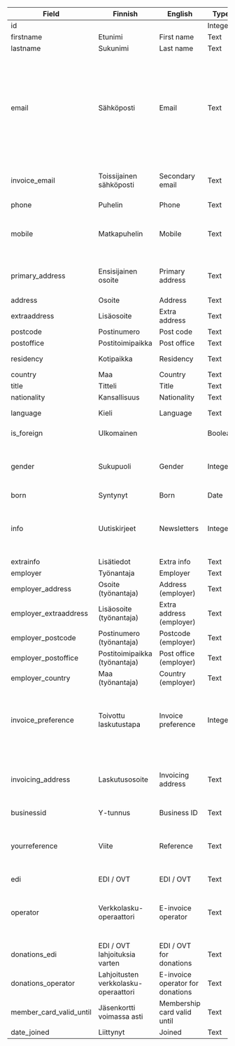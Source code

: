 | Field                   | Finnish                             | English                          | Type    | Format                                                            | Example                                | Notes                                                                                                                                    |
|-------------------------|-------------------------------------|----------------------------------|---------|-------------------------------------------------------------------|----------------------------------------|------------------------------------------------------------------------------------------------------------------------------------------|
| id                      |                                     |                                  | Integer | Unique                                                            | 123                                    |                                                                                                                                          |
| firstname               | Etunimi                             | First name                       | Text    |                                                                   |                                        |                                                                                                                                          |
| lastname                | Sukunimi                            | Last name                        | Text    |                                                                   |                                        | Required.                                                                                                                                |
| email                   | Sähköposti                          | Email                            | Text    |                                                                   |                                        | Unique email address. Used for logging in. If the email already exists in the system, this value is automatically moved to invoice_email |
| invoice_email           | Toissijainen sähköposti             | Secondary email                  | Text    |                                                                   |                                        | Only fill in if different from default email.                                                                                            |
| phone                   | Puhelin                             | Phone                            | Text    |                                                                   |                                        |                                                                                                                                          |
| mobile                  | Matkapuhelin                        | Mobile                           | Text    |                                                                   | '+358441234567'                        | Any format is allowed. For sending SMS, use E.164 format                                                                                 |
| primary_address         | Ensisijainen osoite                 | Primary address                  | Text    | home, employer                                                    |                                        | Address to be printed on stickers and letters.                                                                                           |
| address                 | Osoite                              | Address                          | Text    |                                                                   |                                        |                                                                                                                                          |
| extraaddress            | Lisäosoite                          | Extra address                    | Text    |                                                                   | 'PB 123'                               |                                                                                                                                          |
| postcode                | Postinumero                         | Post code                        | Text    |                                                                   |                                        |                                                                                                                                          |
| postoffice              | Postitoimipaikka                    | Post office                      | Text    |                                                                   |                                        |                                                                                                                                          |
| residency               | Kotipaikka                          | Residency                        | Text    |                                                                   |                                        | If other than postoffice                                                                                                                 |
| country                 | Maa                                 | Country                          | Text    |                                                                   | 'USA'                                  |                                                                                                                                          |
| title                   | Titteli                             | Title                            | Text    |                                                                   |                                        |                                                                                                                                          |
| nationality             | Kansallisuus                        | Nationality                      | Text    |                                                                   |                                        |                                                                                                                                          |
| language                | Kieli                               | Language                         | Text    | `fi-FI`, `sv-SE`, `en-GB`                                         |                                        |                                                                                                                                          |
| is_foreign              | Ulkomainen                          |                                  | Boolean | 0=no, 1=yes                                                       | 1                                      |                                                                                                                                          |
| gender                  | Sukupuoli                           | Gender                           | Integer | 1 = male, 2 = female, 3 = other, 4 = prefer not to say            |                                        |                                                                                                                                          |
| born                    | Syntynyt                            | Born                             | Date    | dd.mm.yyyy                                                        | '31.12.1979'                           |                                                                                                                                          |
| info                    | Uutiskirjeet                        | Newsletters                      | Integer | 1 = email, 2 = email and paper, 3 = no newsletter, 4 = paper      | 1                                      |                                                                                                                                          |
| extrainfo               | Lisätiedot                          | Extra info                       | Text    |                                                                   |                                        |                                                                                                                                          |
| employer                | Työnantaja                          | Employer                         | Text    |                                                                   |                                        |                                                                                                                                          |
| employer_address        | Osoite (työnantaja)                 | Address (employer)               | Text    |                                                                   |                                        |                                                                                                                                          |
| employer_extraaddress   | Lisäosoite (työnantaja)             | Extra address (employer)         | Text    |                                                                   |                                        |                                                                                                                                          |
| employer_postcode       | Postinumero (työnantaja)            | Postcode (employer)              | Text    |                                                                   |                                        |                                                                                                                                          |
| employer_postoffice     | Postitoimipaikka (työnantaja)       | Post office (employer)           | Text    |                                                                   |                                        |                                                                                                                                          |
| employer_country        | Maa (työnantaja)                    | Country (employer)               | Text    |                                                                   |                                        |                                                                                                                                          |
| invoice_preference      | Toivottu laskutustapa               | Invoice preference               | Integer | 1 = email, 2 = paper, 3 = e-invoice                               |                                        | To set as 1, email or invoice_email must be set. Automatically set to 3 if edi is set.                                                   |
| invoicing_address       | Laskutusosoite                      | Invoicing address                | Text    | Full address, please use line breaks (Shift + Enter)              | Yritys Oy Esimerkkitie 5 33101 TAMPERE | Replaces both recipient's name and address on invoices.                                                                                  |
| businessid              | Y-tunnus                            | Business ID                      | Text    |                                                                   |                                        |                                                                                                                                          |
| yourreference           | Viite                               | Reference                        | Text    |                                                                   |                                        | Printed as 'Your reference' on invoices sent to this person.                                                                             |
| edi                     | EDI / OVT                           | EDI / OVT                        | Text    |                                                                   |                                        |                                                                                                                                          |
| operator                | Verkkolasku- operaattori            | E-invoice operator               | Text    | Operator must be 6 to 15 characters with no spaces.               | 'DABAFIHH' or '003710948874'           |                                                                                                                                          |
| donations_edi           | EDI / OVT lahjoituksia varten       | EDI / OVT for donations          | Text    |                                                                   |                                        |                                                                                                                                          |
| donations_operator      | Lahjoitusten verkkolasku- operaattori | E-invoice operator for donations | Text    |                                                                   |                                        |                                                                                                                                          |
| member_card_valid_until | Jäsenkortti voimassa asti           | Membership card valid until      | Text    | dd.mm.yyyy                                                        | '31.12.2035'                           |                                                                                                                                          |
| date_joined             | Liittynyt                           | Joined                           | Text    | dd.mm.yyyy                                                        | '15.06.2023'                           |                                                                                                                                          |

